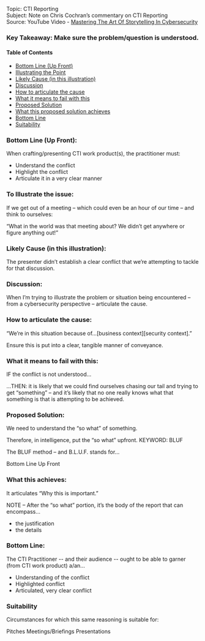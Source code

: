 Topic: CTI Reporting <br />
Subject: Note on Chris Cochran’s commentary on CTI Reporting <br />
Source: YouTube Video - [Mastering The Art Of Storytelling In Cybersecurity](https://youtu.be/p5g6oyG1rb0?si=EsxSkjf1y_x4zh7O) <br />

### Key Takeaway: Make sure the problem/question is understood.  

<h4>Table of Contents</h4>

- [Bottom Line (Up Front)](https://github.com/reachchrisyoung/CTI-Reporting-Notes-1?tab=readme-ov-file#table-of-contents)
- [Illustrating the Point](https://github.com/reachchrisyoung/CTI-Reporting-Notes-1?tab=readme-ov-file#bottom-line-up-front)
- [Likely Cause (in this illustration)](https://github.com/reachchrisyoung/CTI-Reporting-Notes-1/tree/main?tab=readme-ov-file#-to-illustrate-the-issue-)
- [Discussion](https://github.com/reachchrisyoung/CTI-Reporting-Notes-1/tree/main?tab=readme-ov-file#likely-cause-in-this-illustration)
- [How to articulate the cause](https://github.com/reachchrisyoung/CTI-Reporting-Notes-1/tree/main?tab=readme-ov-file#discussion)
- [What it means to fail with this](https://github.com/reachchrisyoung/CTI-Reporting-Notes-1/tree/main?tab=readme-ov-file#how-to-articulate-the-cause)
- [Proposed Solution](https://github.com/reachchrisyoung/CTI-Reporting-Notes-1/tree/main?tab=readme-ov-file#what-it-means-to-fail-with-this)
- [What this proposed solution achieves](https://github.com/reachchrisyoung/CTI-Reporting-Notes-1/tree/main?tab=readme-ov-file#what-this-achieves)
- [Bottom Line](https://github.com/reachchrisyoung/CTI-Reporting-Notes-1/tree/main?tab=readme-ov-file#bottom-line)
- [Suitability](https://github.com/reachchrisyoung/CTI-Reporting-Notes-1/tree/main?tab=readme-ov-file#suitability)


### Bottom Line (Up Front):

When crafting/presenting CTI work product(s), the practitioner must:

+ Understand the conflict
+ Highlight the conflict
+ Articulate it in a very clear manner

<h3> To Illustrate the issue: </h3>

If we get out of a meeting – which could even be an hour of our time – and think to ourselves: 

“What in the world was that meeting about?  We didn’t get anywhere or figure anything out!”

### Likely Cause (in this illustration):

The presenter didn’t establish a clear conflict that we’re attempting to tackle for that discussion.

### Discussion:

When I’m trying to illustrate the problem or situation being encountered – from a cybersecurity perspective – articulate the cause.

### How to articulate the cause:

“We’re in this situation because of…[business context][security context].”

Ensure this is put into a clear, tangible manner of conveyance. 

### What it means to fail with this:

IF the conflict is not understood…

…THEN: it is likely that we could find ourselves chasing our tail and trying to get “something” – and it’s likely that no one really knows what that something is that is attempting to be achieved.


### Proposed Solution:

We need to understand the “so what” of something.  

Therefore, in intelligence, put the “so what” upfront.  KEYWORD: BLUF

The BLUF method – and B.L.U.F. stands for…

Bottom
Line
Up
Front

### What this achieves:

It articulates “Why this is important.” 


NOTE – After the “so what” portion, it’s the body of the report that can encompass…

+ the justification
+ the details

### Bottom Line:

The CTI Practitioner -- and their audience -- ought to be able to garner (from CTI work product) a/an...

+ Understanding of the conflict
+ Highlighted conflict
+ Articulated, very clear conflict

### Suitability

Circumstances for which this same reasoning is suitable for:

Pitches
Meetings/Briefings
Presentations
